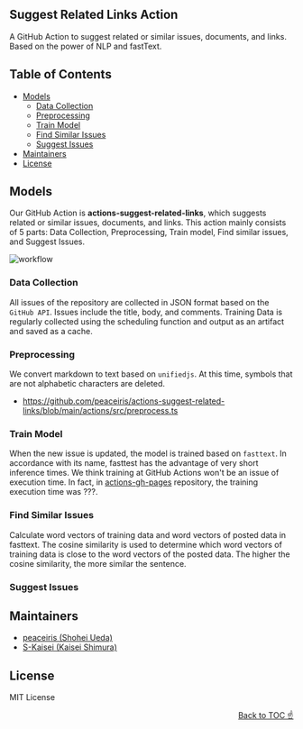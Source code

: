 ## Suggest Related Links Action

A GitHub Action to suggest related or similar issues, documents, and links. Based on the power of NLP and fastText.



## Table of Contents

<!-- START doctoc generated TOC please keep comment here to allow auto update -->
<!-- DON'T EDIT THIS SECTION, INSTEAD RE-RUN doctoc TO UPDATE -->


- [Models](#models)
  - [Data Collection](#data-collection)
  - [Preprocessing](#preprocessing)
  - [Train Model](#train-model)
  - [Find Similar Issues](#find-similar-issues)
  - [Suggest Issues](#suggest-issues)
- [Maintainers](#maintainers)
- [License](#license)

<!-- END doctoc generated TOC please keep comment here to allow auto update -->

## Models

Our GitHub Action is **actions-suggest-related-links**,  which suggests related or similar issues, documents, and links. 
This action mainly consists of 5 parts: Data Collection, Preprocessing, Train model, Find similar issues, and Suggest Issues.

![workflow](https://user-images.githubusercontent.com/39023477/93440029-37d64580-f90a-11ea-8e7b-625992aa0a58.jpg)

### Data Collection

All issues of the repository are collected in JSON format based on the `GitHub API`. Issues include the title, body, and comments. Training Data is regularly collected using the scheduling function and output as an artifact and saved as a cache.

### Preprocessing

We convert markdown to text based on `unifiedjs`. At this time, symbols that are not alphabetic characters are deleted.

- https://github.com/peaceiris/actions-suggest-related-links/blob/main/actions/src/preprocess.ts

### Train Model

When the new issue is updated, the model is trained based on `fasttext`. In accordance with its name, fasttest has the advantage of very short inference times. We think training at GitHub Actions won't be an issue of execution time. In fact, in [actions-gh-pages](https://github.com/peaceiris/actions-gh-pages) repository, the training execution time was ???.

### Find Similar Issues

Calculate word vectors of training data and word vectors of posted data in fasttext. The cosine similarity is used to determine which word vectors of training data is close to the word vectors of the posted data. The higher the cosine similarity, the more similar the sentence.

### Suggest Issues



## Maintainers

- [peaceiris (Shohei Ueda)](https://github.com/peaceiris)
- [S-Kaisei (Kaisei Shimura)](https://github.com/S-Kaisei)



## License

MIT License

<div align="right"><a href="#table-of-contents">Back to TOC ☝️</a></div>
